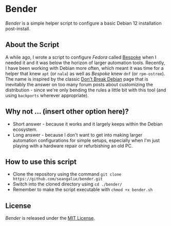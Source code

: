 # Bender
*Bender* is a simple helper script to configure a basic Debian 12 installation post-install.

## About the Script
A while ago, I wrote a script to configure *Fedora* called [Bespoke](https://github.com/seangalie/bespoke) when I needed it and it was below the horizon of larger automation tools.  Recently, I have been working with Debian more often, which meant it was time for a helper that knew `apt` (or `nala`) as well as *Bespoke* knew `dnf` (or `rpm-ostree`).  The name is inspired by the classic [Don't Break Debian](https://wiki.debian.org/DontBreakDebian) page that is inevitably the answer on too many forum posts about customizing the distribution - since we're only bending the rules a little bit with this tool (and using `backports` wherever appropriate).

## Why not ... (insert other option here)?
 - Short answer - because it works and it largely keeps within the Debian ecosystem.
 - Long answer - because I don't want to get into making larger automation configurations for simple setups, especially when I'm just playing with a hardware repair or refurbishing an old PC.

## How to use this script
 - Clone the repository using the command `git clone https://github.com/seangalie/bender.git`
 - Switch into the cloned directory using `cd ./bender/`
 - Remember to make the script executable with `chmod +x bender.sh`

## License
*Bender* is released under the [MIT License](https://opensource.org/licenses/MIT).

